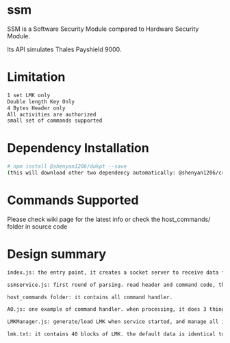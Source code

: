 # ssm

SSM is a Software Security Module compared to Hardware Security Module.

Its API simulates Thales Payshield 9000.

# Limitation
```sh
1 set LMK only
Double length Key Only
4 Bytes Header only
All activities are authorized
small set of commands supported
```

# Dependency Installation
```sh
# npm install @shenyan1206/dukpt --save
(this will download other two dependency automatically: @shenyan1206/crypto-heler, @shenyan1206/buffer-helper)
```

# Commands Supported

Please check wiki page for the latest info or check the host_commands/ folder in source code

# Design summary
```sh
index.js: the entry point, it creates a socket server to receive data from client, and write response into socket back to client, check data integrity, then pass to ssmservice.js to handle.

ssmservice.js: first round of parsing. read header and command code, then pass to respetive command handler to process.

host_commands folder: it contains all command handler.

AO.js: one example of command handler. when processing, it does 3 things: parsing, processing, format output & return.

LMKManager.js: generate/load LMK when service started, and manage all interaction with LMK, such decrypt/encrypt a key under LMK pair.

lmk.txt: it contains 40 blocks of LMK. the default data is identical to Thales Test LMK. For production use, pls remove this file when deploy, it will be auto generated randomly.
```